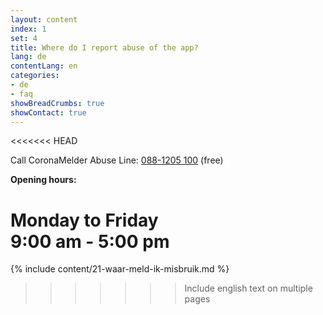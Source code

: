 ```yaml
---
layout: content
index: 1
set: 4
title: Where do I report abuse of the app?
lang: de
contentLang: en
categories:
- de
- faq
showBreadCrumbs: true
showContact: true
---
```

<<<<<<< HEAD

Call CoronaMelder Abuse Line:
<a href="tel:+31881205100">088-1205 100</a> (free)

**Opening hours:**

Monday to Friday<br />
9:00 am - 5:00 pm
=======
{% include content/21-waar-meld-ik-misbruik.md %}
>>>>>>> Include english text on multiple pages
